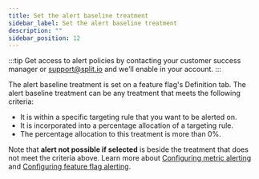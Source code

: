 ```yaml
---
title: Set the alert baseline treatment
sidebar_label: Set the alert baseline treatment
description: ""
sidebar_position: 12
---
```


<!-- can we add this paragraph here?

The alert baseline treatment is used if an alert policy has been created. When there is an active alert policy, then the feature flag's alert baseline treatment is compared against all the other treatments when metrics are calculated.

-->

:::tip
Get access to alert policies by contacting your customer success manager or [support@split.io](mailto:support@split.io) and we’ll enable in your account.
:::

The alert baseline treatment is set on a feature flag's Definition tab. The alert baseline treatment can be any treatment that meets the following criteria:

* It is within a specific targeting rule that you want to be alerted on.
* It is incorporated into a percentage allocation of a targeting rule.
* The percentage allocation to this treatment is more than 0%.

Note that **alert not possible if selected** is beside the treatment that does not meet the criteria above. Learn more about [Configuring metric alerting](/docs/feature-management-experimentation/experimentation/metrics/alert-policies/#create-a-metric-alert-policy) and [Configuring feature flag alerting](/docs/feature-management-experimentation/release-monitoring/alerts/automated-alerts-and-notifications/#setting-up-feature-flag-alerting).
